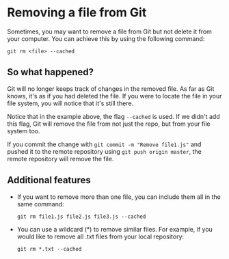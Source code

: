 # Removing a file from Git

Sometimes, you may want to remove a file from Git but not delete it from your computer. You can achieve this by using the following command:

``git rm <file> --cached``

## So what happened?

Git will no longer keeps track of changes in the removed file. As far as Git knows, it's as if you had deleted the file. If you were to locate the file in your file system, you will notice that it's still there.

Notice that in the example above, the flag `--cached` is used. If we didn't add this flag, Git will remove the file from not just the repo, but from your file system too.

If you commit the change with `git commit -m "Remove file1.js"` and pushed it to the remote repository using `git push origin master`, the remote repository will remove the file.

## Additional features

-   If you want to remove more than one file, you can include them all in the same command:

    `git rm file1.js file2.js file3.js --cached`

-   You can use a wildcard (*) to remove similar files. For example, if you would like to remove all .txt files from your local repository:

    `git rm *.txt --cached`
